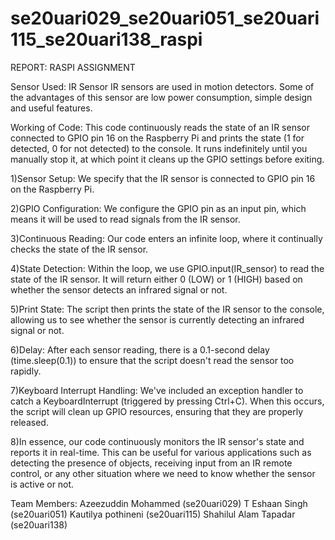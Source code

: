 # se20uari029_se20uari051_se20uari115_se20uari138_raspi
REPORT:
RASPI ASSIGNMENT

Sensor Used: IR Sensor
IR sensors are used in motion detectors. Some of the advantages of this sensor are low power consumption, simple design and useful features.

Working of Code:
 This code continuously reads the state of an IR sensor connected to GPIO pin 16 on the Raspberry Pi and prints the state (1 for detected, 0 for not detected) to the console. It runs indefinitely until you manually stop it, at which point it cleans up the GPIO settings before exiting.
 
1)Sensor Setup: We specify that the IR sensor is connected to GPIO pin 16 on the Raspberry Pi.

2)GPIO Configuration: We configure the GPIO pin as an input pin, which means it will be used to read signals from the IR sensor.

3)Continuous Reading: Our code enters an infinite loop, where it continually checks the state of the IR sensor.

4)State Detection: Within the loop, we use GPIO.input(IR_sensor) to read the state of the IR sensor. It will return either 0 (LOW) or 1 (HIGH) based on whether the sensor detects an infrared signal or not.

5)Print State: The script then prints the state of the IR sensor to the console, allowing us to see whether the sensor is currently detecting an infrared signal or not.

6)Delay: After each sensor reading, there is a 0.1-second delay (time.sleep(0.1)) to ensure that the script doesn't read the sensor too rapidly.

7)Keyboard Interrupt Handling: We've included an exception handler to catch a KeyboardInterrupt (triggered by pressing Ctrl+C). When this occurs, the script will clean up GPIO resources, ensuring that they are properly released.

8)In essence, our code continuously monitors the IR sensor's state and reports it in real-time. This can be useful for various applications such as detecting the presence of objects, receiving input from an IR remote control, or any other situation where we need to know whether the sensor is active or not. 

Team Members:
Azeezuddin Mohammed (se20uari029)
T Eshaan Singh (se20uari051)
Kautilya pothineni (se20uari115)
Shahilul Alam Tapadar (se20uari138)
